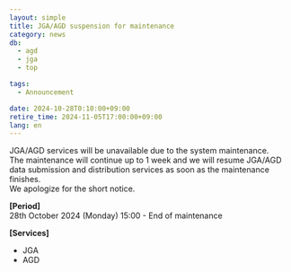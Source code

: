 ```yaml
---
layout: simple
title: JGA/AGD suspension for maintenance
category: news
db:
  - agd
  - jga
  - top

tags:
  - Announcement

date: 2024-10-28T0:10:00+09:00
retire_time: 2024-11-05T17:00:00+09:00
lang: en
---
```


JGA/AGD services will be unavailable due to the system maintenance.     
The maintenance will continue up to 1 week and we will resume JGA/AGD data submission and distribution services as soon as the maintenance finishes.   
We apologize for the short notice.   

**[Period]**    
28th October 2024 (Monday) 15:00 - End of maintenance

**[Services]**
- JGA
- AGD

